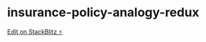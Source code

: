 # insurance-policy-analogy-redux

[Edit on StackBlitz ⚡️](https://stackblitz.com/edit/insurance-policy-analogy-redux)